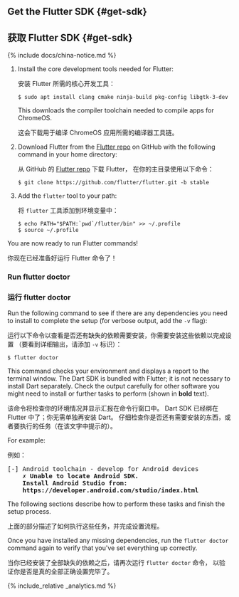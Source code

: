 ## Get the Flutter SDK {#get-sdk}

## 获取 Flutter SDK {#get-sdk}

{% include docs/china-notice.md %}

 1. Install the core development tools needed for Flutter:

    安装 Flutter 所需的核心开发工具：

    ```terminal
    $ sudo apt install clang cmake ninja-build pkg-config libgtk-3-dev
    ```

    This downloads the compiler toolchain needed
    to compile apps for ChromeOS.

    这会下载用于编译 ChromeOS 应用所需的编译器工具链。

 1. Download Flutter from the [Flutter repo][]
    on GitHub with the following command in your home directory:

    从 GitHub 的 [Flutter repo][] 下载 Flutter，
    在你的主目录使用以下命令：

    ```terminal
    $ git clone https://github.com/flutter/flutter.git -b stable
    ```

 1. Add the `flutter` tool to your path:

    将 `flutter` 工具添加到环境变量中：

    ```terminal
    $ echo PATH="$PATH:`pwd`/flutter/bin" >> ~/.profile
    $ source ~/.profile
    ```

You are now ready to run Flutter commands!

你现在已经准备好运行 Flutter 命令了！

### Run flutter doctor

### 运行 flutter doctor

Run the following command to see if there are any dependencies you need to
install to complete the setup (for verbose output, add the `-v` flag):

运行以下命令以查看是否还有缺失的依赖需要安装，你需要安装这些依赖以完成设置
（要看到详细输出，请添加 `-v` 标识）：

```terminal
$ flutter doctor
```

This command checks your environment and displays a report to the terminal
window. The Dart SDK is bundled with Flutter; it is not necessary to install
Dart separately. Check the output carefully for other software you might
need to install or further tasks to perform (shown in **bold** text).

该命令将检查你的环境情况并显示汇报在命令行窗口中。
Dart SDK 已经绑在 Flutter 中了；你无需单独再安装 Dart。
仔细检查你是否还有需要安装的东西，或者要执行的任务（在该文字中提示的）。

For example:

例如：

<pre>
[-] Android toolchain - develop for Android devices
    <strong>✗ Unable to locate Android SDK.
    Install Android Studio from:
    https://developer.android.com/studio/index.html</strong>
</pre>

The following sections describe how to perform these tasks and finish the setup
process.

上面的部分描述了如何执行这些任务，并完成设置流程。

Once you have installed any missing dependencies, run the `flutter doctor`
command again to verify that you've set everything up correctly.

当你已经安装了全部缺失的依赖之后，请再次运行 `flutter doctor` 命令，
以验证你是否是真的全部正确设置完毕了。

{% include_relative _analytics.md %}

[Flutter repo]: {{site.repo.flutter}}
